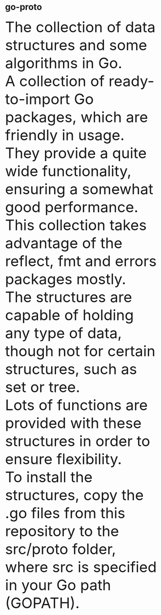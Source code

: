 # go-proto
<font size="18">The collection of data structures and some algorithms in Go.</font>
<br>
<font size="16">
A collection of ready-to-import Go packages, which are friendly in usage. They provide
a quite wide functionality, ensuring a somewhat good performance.
<br>
This collection takes advantage of the reflect, fmt and errors packages mostly. 
<br>
The structures are capable of holding any type of data, though not for certain structures,
such as set or tree.
<br>
Lots of functions are provided with these structures in order to ensure flexibility.
<br>
To install the structures, copy the .go files from this repository to the src/proto
folder, where src is specified in your Go path (GOPATH).
</font>
